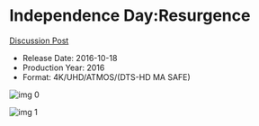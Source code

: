 # Independence Day:Resurgence

[Discussion Post](https://www.avsforum.com/threads/bass-eq-for-filtered-movies.2995212/post-56885250)

* Release Date: 2016-10-18
* Production Year: 2016
* Format: 4K/UHD/ATMOS/(DTS-HD MA SAFE)

![img 0](https://i.imgur.com/L1SVgE8.jpg)

![img 1](https://i.imgur.com/43FJNkV.png)

